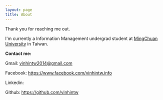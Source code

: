```yaml
---
layout: page
title: About
---
```


<p class="message">
  Thank you for reaching me out.
</p>

I'm currently a Information Management undergrad student at [MingChuan University](https://en.wikipedia.org/wiki/Ming_Chuan_University) in Taiwan.

**Contact me:**

Gmail: vinhintw2014@gmail.com

Facebook: https://www.facebook.com/vinhintw.info

Linkedin:

Github: https://github.com/vinhintw
